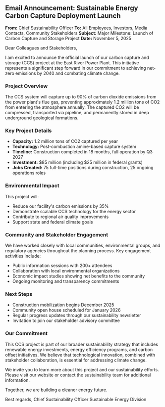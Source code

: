 ## Email Announcement: Sustainable Energy Carbon Capture Deployment Launch

**From:** Chief Sustainability Officer
**To:** All Employees, Investors, Media Contacts, Community Stakeholders
**Subject:** Major Milestone: Launch of Carbon Capture and Storage Project
**Date:** November 5, 2025

Dear Colleagues and Stakeholders,

I am excited to announce the official launch of our carbon capture and storage (CCS) project at the East River Power Plant. This initiative represents a significant step forward in our commitment to achieving net-zero emissions by 2040 and combating climate change.

### Project Overview
The CCS system will capture up to 90% of carbon dioxide emissions from the power plant's flue gas, preventing approximately 1.2 million tons of CO2 from entering the atmosphere annually. The captured CO2 will be compressed, transported via pipeline, and permanently stored in deep underground geological formations.

### Key Project Details
- **Capacity:** 1.2 million tons of CO2 captured per year
- **Technology:** Post-combustion amine-based capture system
- **Timeline:** Construction completed in 18 months, full operation by Q3 2027
- **Investment:** $85 million (including $25 million in federal grants)
- **Jobs Created:** 75 full-time positions during construction, 25 ongoing operations roles

### Environmental Impact
This project will:
- Reduce our facility's carbon emissions by 35%
- Demonstrate scalable CCS technology for the energy sector
- Contribute to regional air quality improvements
- Support state and federal climate goals

### Community and Stakeholder Engagement
We have worked closely with local communities, environmental groups, and regulatory agencies throughout the planning process. Key engagement activities include:

- Public information sessions with 200+ attendees
- Collaboration with local environmental organizations
- Economic impact studies showing net benefits to the community
- Ongoing monitoring and transparency commitments

### Next Steps
- Construction mobilization begins December 2025
- Community open house scheduled for January 2026
- Regular progress updates through our sustainability newsletter
- Invitation to join our stakeholder advisory committee

### Our Commitment
This CCS project is part of our broader sustainability strategy that includes renewable energy investments, energy efficiency programs, and carbon offset initiatives. We believe that technological innovation, combined with stakeholder collaboration, is essential for addressing climate change.

We invite you to learn more about this project and our sustainability efforts. Please visit our website or contact the sustainability team for additional information.

Together, we are building a cleaner energy future.

Best regards,
Chief Sustainability Officer
Sustainable Energy Division
